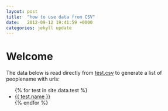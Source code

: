 ```yaml
---
layout: post
title:  "how to use data from CSV"
date:   2012-09-12 19:41:59 +0000
categories: jekyll update
---
```


# Welcome

The data below is read directly from [test.csv](_data/test.csv)
to generate a list of peoplename  with urls:

<ul>
{% for test in site.data.test %}
  <li>
    <a href="{{ test.url }}">
      {{ test.name }}
    </a>
  </li>
{% endfor %}
</ul>